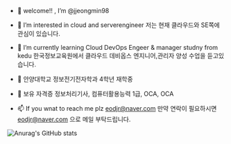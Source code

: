 - 👋 welcome!! , I’m @jjeongmin98



- 👀 I’m interested in cloud and serverengineer
저는 현재 클라우드와 SE쪽에 관심이 있습니다.



- 🌱 I’m currently learning Cloud DevOps Engeer & manager studny from kedu
한국정보교육원에서 클라우드 데비옵스 엔지니어,관리자 양성 수업을 듣고있습니다.



- 🏤 안양대학교 정보전기전자학과 4학년 재학중



- 📜 보유 자격증
정보처리기사, 컴퓨터활용능력 1급, OCA, OCA



- 📫 If you wnat to reach me plz eodjr@naver.com
만약 연락이 필요하시면 eodjr@naver.com 으로 메일 부탁드립니다.




<!---
jjeongmin98/jjeongmin98 is a ✨ special ✨ repository because its `README.md` (this file) appears on your GitHub profile.
You can click the Preview link to take a look at your changes.
--->
![Anurag's GitHub stats](https://github-readme-stats.vercel.app/api?username=jjeongmin98&show_icons=true&theme=radical)
